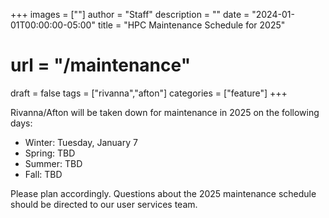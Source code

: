 +++
images = [""]
author = "Staff"
description = ""
date = "2024-01-01T00:00:00-05:00"
title = "HPC Maintenance Schedule for 2025"
# url = "/maintenance"
draft = false
tags = ["rivanna","afton"]
categories = ["feature"]
+++

Rivanna/Afton will be taken down for maintenance in 2025 on the following days: 

- Winter: Tuesday, January 7
- Spring: TBD
- Summer: TBD
- Fall: TBD

Please plan accordingly. Questions about the 2025 maintenance schedule should be directed to our user services team.



